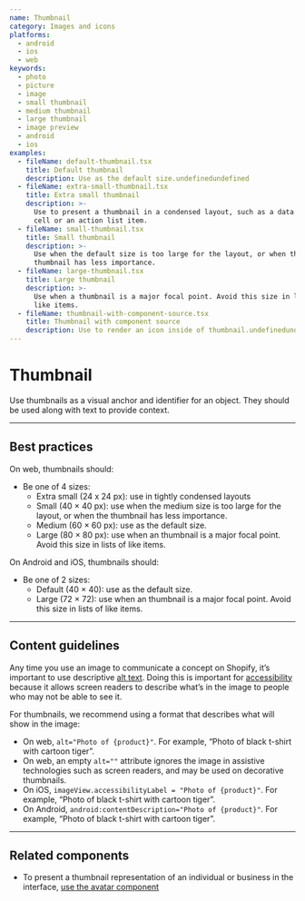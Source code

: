 ```yaml
---
name: Thumbnail
category: Images and icons
platforms:
  - android
  - ios
  - web
keywords:
  - photo
  - picture
  - image
  - small thumbnail
  - medium thumbnail
  - large thumbnail
  - image preview
  - android
  - ios
examples:
  - fileName: default-thumbnail.tsx
    title: Default thumbnail
    description: Use as the default size.undefinedundefined
  - fileName: extra-small-thumbnail.tsx
    title: Extra small thumbnail
    description: >-
      Use to present a thumbnail in a condensed layout, such as a data table
      cell or an action list item.
  - fileName: small-thumbnail.tsx
    title: Small thumbnail
    description: >-
      Use when the default size is too large for the layout, or when the
      thumbnail has less importance.
  - fileName: large-thumbnail.tsx
    title: Large thumbnail
    description: >-
      Use when a thumbnail is a major focal point. Avoid this size in lists of
      like items.
  - fileName: thumbnail-with-component-source.tsx
    title: Thumbnail with component source
    description: Use to render an icon inside of thumbnail.undefinedundefined
---
```


# Thumbnail

Use thumbnails as a visual anchor and identifier for an object. They should be used along with text to provide context.

---

## Best practices

On web, thumbnails should:

- Be one of 4 sizes:
  - Extra small (24 x 24 px): use in tightly condensed layouts
  - Small (40 × 40 px): use when the medium size is too large for the layout, or when the thumbnail has less importance.
  - Medium (60 × 60 px): use as the default size.
  - Large (80 × 80 px): use when an thumbnail is a major focal point. Avoid this size in lists of like items.

On Android and iOS, thumbnails should:

- Be one of 2 sizes:
  - Default (40 × 40): use as the default size.
  - Large (72 × 72): use when an thumbnail is a major focal point. Avoid this size in lists of like items.

---

## Content guidelines

Any time you use an image to communicate a concept on Shopify, it’s important to use descriptive [alt text](https://polaris.shopify.com/content/alternative-text). Doing this is important for [accessibility](https://polaris.shopify.com/foundations/internationalization) because it allows screen readers to describe what’s in the image to people who may not be able to see it.

For thumbnails, we recommend using a format that describes what will show in the image:

- On web, `alt="Photo of {product}"`. For example, “Photo of black t-shirt with cartoon tiger”.
- On web, an empty `alt=""` attribute ignores the image in assistive technologies such as screen readers, and may be used on decorative thumbnails.
- On iOS, `imageView.accessibilityLabel = "Photo of {product}"`. For example, “Photo of black t-shirt with cartoon tiger”.
- On Android, `android:contentDescription="Photo of {product}"`. For example, “Photo of black t-shirt with cartoon tiger”.

---

## Related components

- To present a thumbnail representation of an individual or business in the interface, [use the avatar component](https://polaris.shopify.com/components/images-and-icons/avatar)
